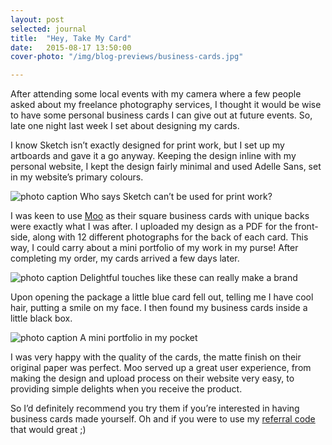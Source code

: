 ```yaml
---
layout: post
selected: journal
title:  "Hey, Take My Card"
date:   2015-08-17 13:50:00
cover-photo: "/img/blog-previews/business-cards.jpg"

---
```

After attending some local events with my camera where a few people asked about my freelance photography services, I thought it would be wise to have some personal business cards I can give out at future events. So, late one night last week I set about designing my cards.

I know Sketch isn’t exactly designed for print work, but I set up my artboards and gave it a go anyway. Keeping the design inline with my personal website, I kept the design fairly minimal and used Adelle Sans, set in my website’s primary colours.

![photo caption](../../img/blog/personal-business-cards-sketch.jpg "Designing my business cards in Sketch")
<span class="caption">Who says Sketch can’t be used for print work? </span>

I was keen to use [Moo](http://www.moo.com/uk/share/#nxfrbj) as their square business cards with unique backs were exactly what I was after. I uploaded my design as a PDF for the front-side, along with 12 different photographs for the back of each card. This way, I could carry about a mini portfolio of my work in my purse! After completing my order, my cards arrived a few days later.

![photo caption](../../img/blog/business-cards-moo.jpg "Delightful touches from Moo")
<span class="caption">Delightful touches like these can really make a brand</span>

Upon opening the package a little blue card fell out, telling me I have cool hair, putting a smile on my face.  I then found my business cards inside a little black box.

![photo caption](../../img/blog/business-cards-portfolio.jpg "My new business cards")
<span class="caption">A mini portfolio in my pocket</span>

I was very happy with the quality of the cards, the matte finish on their original paper was perfect. Moo served up a great user experience, from making the design and upload process on their website very easy, to providing simple delights when you receive the product.

So I’d definitely recommend you try them if you’re interested in having business cards made yourself. Oh and if you were to use my [referral code](http://www.moo.com/uk/share/#nxfrbj) that would great ;)






